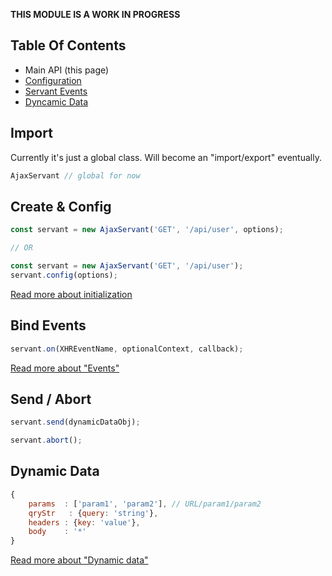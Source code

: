 **THIS MODULE IS A WORK IN PROGRESS**

Table Of Contents
-----------------
* Main API (this page)
* [Configuration](./init.md)
* [Servant Events](./events.md)
* [Dyncamic Data](./dynamic-data.md)




Import
------
Currently it's just a global class. Will become an "import/export" eventually.
```js
AjaxServant // global for now
```




Create & Config
---------------
```js
const servant = new AjaxServant('GET', '/api/user', options);

// OR

const servant = new AjaxServant('GET', '/api/user');
servant.config(options);
```

[Read more about initialization](./init.md)




Bind Events
-----------
```js
servant.on(XHREventName, optionalContext, callback);
```
[Read more about "Events"](./events.md)




Send / Abort
------------
```js
servant.send(dynamicDataObj);

servant.abort();
```




Dynamic Data
------------
```js
{
	params  : ['param1', 'param2'], // URL/param1/param2
	qryStr   : {query: 'string'},
	headers : {key: 'value'},
	body    : '*'
}
```
[Read more about "Dynamic data"](./dynamic-data.md)
